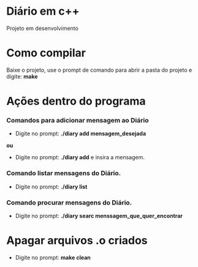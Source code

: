 # Diário em c++

Projeto em desenvolvimento 

# Como compilar

Baixe o projeto, use o prompt de comando para abrir
a pasta do projeto e digite: **make**


# Ações dentro do programa

### Comandos para adicionar mensagem ao Diário

- Digite no prompt: **./diary add mensagem_desejada** 

**ou**

- Digite no prompt: **./diary add** e insira a mensagem.



### Comando listar mensagens do Diário.

- Digite no prompt: **./diary list** 



### Comando procurar mensagens do Diário.

- Digite no prompt: 
**./diary searc menssagem_que_quer_encontrar** 




# Apagar arquivos .o criados
- Digite no prompt: **make clean**
